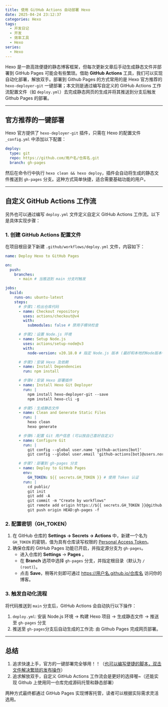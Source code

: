 ```yaml
---
title: 使用 GitHub Actions 自动部署 Hexo
date: 2025-04-24 23:12:37
categories: Hexo
tags:
  - 开发日记
  - 开发
  - 效率工具
  - Hexo
series:
  - Hexo
---
```

Hexo 是一款高效便捷的静态博客框架，但每次更新文章后手动生成静态文件并部署到 GitHub Pages 可能会有些繁琐。借助 **GitHub Actions** 工具，我们可以实现自动化部署，解放双手。部署到 Github Pages 的方式常用的是 Hexo 官方推荐的 `hexo-deployer-git` 一键部署；本文则是通过编写自定义的 GitHub Actions 工作流配置文件（如 `deploy.yml`）去完成静态网页的生成并将其推送到分支后触发 Github Pages 的部署。

---

## 官方推荐的一键部署

Hexo 官方提供了 `hexo-deployer-git` 插件，只需在 Hexo 的配置文件 `_config.yml` 中添加以下配置：

```yaml
deploy:
  type: git
  repo: https://github.com/用户名/仓库名.git
  branch: gh-pages
```

然后在命令行中执行 `hexo clean && hexo deploy`，插件会自动将生成的静态文件推送到 `gh-pages` 分支。这种方式简单快捷，适合需要基础功能的用户。

---

## 自定义 GitHub Actions 工作流

另外也可以通过编写 `deploy.yml` 文件定义自定义 GitHub Actions 工作流。以下是具体实现步骤：

### 1. 创建 GitHub Actions 配置文件

在项目根目录下新建 `.github/workflows/deploy.yml` 文件，内容如下：

```yaml
name: Deploy Hexo to GitHub Pages

on:
  push:
    branches:
      - main # 当推送到 main 分支时触发

jobs:
  build:
    runs-on: ubuntu-latest
    steps:
      # 步骤1：检出仓库代码
      - name: Checkout repository
        uses: actions/checkout@v4
        with:
          submodules: false # 禁用子模块检查

      # 步骤2：设置 Node.js 环境
      - name: Setup Node.js
        uses: actions/setup-node@v3
        with:
          node-version: v20.18.0 # 指定 Node.js 版本 (最好和本地的Node版本一致，减少报错的机率)

      # 步骤3：安装 Hexo 及依赖
      - name: Install Dependencies
        run: npm install

      # 步骤4：安装 Hexo 部署插件
      - name: Install Hexo Git Deployer
        run: |
          npm install hexo-deployer-git --save 
          npm install hexo-cli -g

      # 步骤5：生成静态文件
      - name: Clean and Generate Static Files
        run: |
          hexo clean
          hexo generate

      # 步骤6：配置 Git 用户信息 (可以按自己喜好自定义)
      - name: Configure Git
        run: |
          git config --global user.name 'github-actions[bot]'
          git config --global user.email 'github-actions[bot]@users.noreply.github.com'

      # 步骤7：部署到 gh-pages 分支
      - name: Deploy to GitHub Pages
        env:
          GH_TOKEN: ${{ secrets.GH_TOKEN }} # 使用 Token 认证
        run: |
          cd public/
          git init
          git add -A
          git commit -m "Create by workflows"
          git remote add origin https://${{ secrets.GH_TOKEN }}@github.com/trying-c/trying-hexo.git
          git push origin HEAD:gh-pages -f
```

### 2. 配置密钥（GH_TOKEN）

1. 在 GitHub 仓库的 **Settings → Secrets → Actions** 中，新建一个名为 `GH_TOKEN` 的密钥，值为具有仓库读写权限的 [Personal Access Token](https://github.com/settings/tokens)。
2. 确保仓库的 GitHub Pages 功能已开启，并指定源分支为 `gh-pages`。
   - 进入仓库的 **Settings** → **Pages** 。
   - 在 **Branch** 选项中选择 `gh-pages` 分支，并指定根目录（默认为 `/ (root)`）。
   - 点击 **Save**，稍等片刻即可通过 https://用户名.github.io/仓库名 访问你的博客。

### 3. 触发自动化流程

将代码推送到 `main` 分支后，GitHub Actions 会自动执行以下操作：

1. `deploy.yml`: 安装 Node.js 环境 → 构建 Hexo 项目 → 生成静态文件 → 推送至 `gh-pages` 分支
2. 推送至 `gh-pages`分支后自动生成的工作流: 由 Github Pages 完成网页部署。

---

## 总结

1. 追求快速上手，官方的一键部署完全够用！！（[也可以编写便捷的脚本，双击文件解决繁琐的发布操作](../../../../../2025/04/24/Hexo/两个简化Hexo操作的小脚本/)）
2. 追求解放双手，自定义 GitHub Actions 工作流会是更好的选择喔~（还能实现 Github 上使用同一仓库完成源码托管和静态部署）

两种方式最终都通过 GitHub Pages 实现博客托管，读者可以根据实际需求灵活选用。
